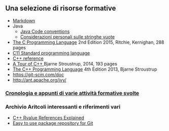 ## Una selezione di risorse formative
- [Markdown](https://github.com/adam-p/markdown-here/wiki/Markdown-Cheatsheet)
- Java
  - [Java Code conventions](javaCodeConventions\CodeConvTOC.doc.html)
  - [Considerazioni personali sulle stringhe vuote](isEmpty.md)
- <a href="The C Programming Language - 2nd Edition 2015 - Ritchie Kernighan (text).pdf">The C Programming Language</a> 2nd Edition 2015, Ritchie, Kernighan, 288 pages
- <a href="n1256 C11 Standard programming language.pdf">C11 Standard programming language</a>
- [C++ reference](http://www.cplusplus.com/)
- <a href="https://github.com/simoneparca/simoneparca/blob/master/A Tour of C++ - Bjarne Stroustrup (Addison-Wesley, 2014).pdf">A Tour of C++ </a> Bjarne Stroustrup, 2014, 193 pages
- <a href="The C++ Programming Language by Bjarne Stroustrup, 4Ed.2013.pdf">The C++ Programming Language</a> 4th Edition 2013, Bjarne Stroustrup
- https://git-scm.com/doc
- http://ant.apache.org/ivy/

### [Cronologia e appunti di varie attività formative svolte](education_notes_log.md)

### Archivio Aritcoli interessanti e riferimenti vari

- [C++ Rvalue References Explained](http://thbecker.net/articles/rvalue_references/section_01.html)
- [Easy to use package repository for Git](https://jitpack.io/)
